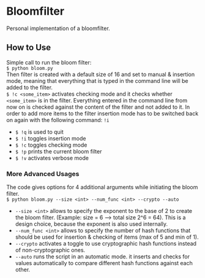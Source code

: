 # Bloomfilter
Personal implementation of a bloomfilter.


## How to Use
Simple call to run the bloom filter:  
```$ python bloom.py```  
Then filter is created with a default size of 16 and set to manual & insertion mode, meaning that everything that is typed in the command line will be added to the filter.  
```$ !c <some_item>``` activates checking mode and it checks whether ```<some_item>``` is in the filter. Everything entered in the command line from now on is checked against the content of the filter and not added to it. In order to add more items to the filter insertion mode has to be switched back on again with the following command: ```!i```  


- ```$ !q``` is used to quit  
- ```$ !i``` toggles insertion mode  
- ```$ !c``` toggles checking mode  
- ```$ !p``` prints the current bloom filter  
- ```$ !v``` activates verbose mode  

### More Advanced Usages
The code gives options for 4 additional arguments while initiating the bloom filter.  
```$ python bloom.py --size <int> --num_func <int> --crypto --auto```  
  
- ```--size <int>``` allows to specify the exponent to the base of 2 to create the bloom filter.  (Example: size = 6 --> total size 2^6 = 64). This is a design choice, because the exponent is also used internally.  
- ```--num_func <int>``` allows to specify the number of hash functions that should be used for insertion & checking of items (max of 5 and min of 1).  
- ```--crypto``` activates a toggle to use cryptographic hash functions instead of non-cryptographic ones.  
- ```--auto``` runs the script in an automatic mode. it inserts and checks for values automatically to compare different hash functions against each other.  

